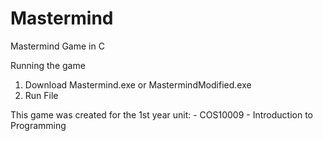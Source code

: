 # Mastermind
Mastermind Game in C

Running the game
1. Download Mastermind.exe or MastermindModified.exe
2. Run File

This game was created for the 1st year unit: -
COS10009 - Introduction to Programming 
